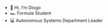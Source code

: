 - 👋 Hi, I’m Diogo
- 🏎️ Formula Student
- 💻 Autonomous Systems Department Leader

<!---
DiogoProPrayer/DiogoProPrayer is a ✨ special ✨ repository because its `README.md` (this file) appears on your GitHub profile.
You can click the Preview link to take a look at your changes.
--->
